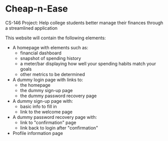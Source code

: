 # Cheap-n-Ease 

CS-146 Project: Help college students better manage their finances through a streamlined application

This website will contain the following elements:
* A homepage with elements such as:
    * financial dashboard
    * snapshot of spending history
    * a meter/bar displaying how well your spending habits match your goals
    * other metrics to be determined
* A dummy login page with links to:
    * the homepage
    * the dummy sign-up page
    * the dummy password recovery page
* A dummy sign-up page with:
    * basic info to fill in
    * link to the welcome page
* A dummy password recovery page with:
    * link to "confirmation" page
    * link back to login after "confirmation"
* Profile information page